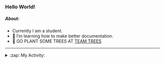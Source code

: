 ### Hello World!

##### About:
- Currently I am a student.
- 🌱 I’m learning how to make better documentation.
- 🌱 GO PLANT SOME TREES AT [TEAM TREES](https://teamtrees.org/)

---
<details>
  <summary>:zap: My Activity:</summary>
  
<!--START_SECTION:waka-->
![Code Time](http://img.shields.io/badge/Code%20Time-1%2C131%20hrs%2043%20mins-blue)

**I'm a Night 🦉** 

```text
🌞 Morning                1146 commits        ██░░░░░░░░░░░░░░░░░░░░░░░   08.37 % 
🌆 Daytime                5087 commits        █████████░░░░░░░░░░░░░░░░   37.14 % 
🌃 Evening                3919 commits        ███████░░░░░░░░░░░░░░░░░░   28.61 % 
🌙 Night                  3546 commits        ██████░░░░░░░░░░░░░░░░░░░   25.89 % 
```
📅 **I'm Most Productive on Wednesday** 

```text
Monday                   2139 commits        ████░░░░░░░░░░░░░░░░░░░░░   15.62 % 
Tuesday                  1699 commits        ███░░░░░░░░░░░░░░░░░░░░░░   12.40 % 
Wednesday                3216 commits        ██████░░░░░░░░░░░░░░░░░░░   23.48 % 
Thursday                 1576 commits        ███░░░░░░░░░░░░░░░░░░░░░░   11.51 % 
Friday                   1319 commits        ██░░░░░░░░░░░░░░░░░░░░░░░   09.63 % 
Saturday                 1257 commits        ██░░░░░░░░░░░░░░░░░░░░░░░   09.18 % 
Sunday                   2492 commits        █████░░░░░░░░░░░░░░░░░░░░   18.19 % 
```


📊 **This Week I Spent My Time On** 

```text
🔥 Editors: 
VS Code                  6 hrs 32 mins       █████████████████████████   100.00 % 

🐱‍💻 Projects: 
praise                   4 hrs 43 mins       ██████████████████░░░░░░░   72.19 % 
discord-bot              1 hr 49 mins        ███████░░░░░░░░░░░░░░░░░░   27.81 % 
```


 Last Updated on 29/05/2023 12:08:29 UTC
<!--END_SECTION:waka-->
</details>
